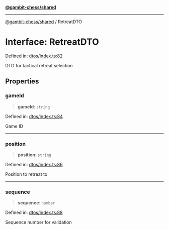 [**@gambit-chess/shared**](../README.md)

***

[@gambit-chess/shared](../globals.md) / RetreatDTO

# Interface: RetreatDTO

Defined in: [dtos/index.ts:82](https://github.com/cango91/gambit-chess/blob/b8ea13e4976c99c29d095eae7bc504b86f9add51/shared/src/dtos/index.ts#L82)

DTO for tactical retreat selection

## Properties

### gameId

> **gameId**: `string`

Defined in: [dtos/index.ts:84](https://github.com/cango91/gambit-chess/blob/b8ea13e4976c99c29d095eae7bc504b86f9add51/shared/src/dtos/index.ts#L84)

Game ID

***

### position

> **position**: `string`

Defined in: [dtos/index.ts:86](https://github.com/cango91/gambit-chess/blob/b8ea13e4976c99c29d095eae7bc504b86f9add51/shared/src/dtos/index.ts#L86)

Position to retreat to

***

### sequence

> **sequence**: `number`

Defined in: [dtos/index.ts:88](https://github.com/cango91/gambit-chess/blob/b8ea13e4976c99c29d095eae7bc504b86f9add51/shared/src/dtos/index.ts#L88)

Sequence number for validation
